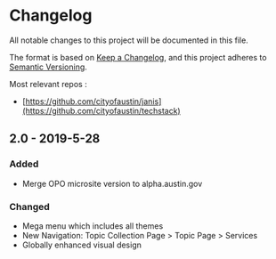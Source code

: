 # Changelog
All notable changes to this project will be documented in this file.

The format is based on [Keep a Changelog](https://keepachangelog.com/en/1.0.0/),
and this project adheres to [Semantic Versioning](https://semver.org/spec/v2.0.0.html).

Most relevant repos <!-- keep this up to date if it changes!! -->: 
- [https://github.com/cityofaustin/janis](https://github.com/cityofaustin/techstack)

## 2.0 - 2019-5-28
### Added
- Merge OPO microsite version to alpha.austin.gov 

### Changed
- Mega menu which includes all themes
- New Navigation: Topic Collection Page > Topic Page > Services
- Globally enhanced visual design
